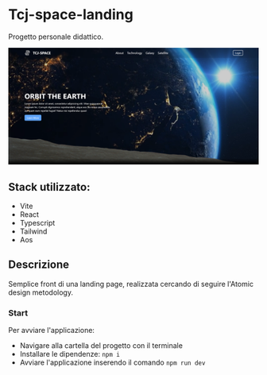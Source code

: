 # Tcj-space-landing

Progetto personale didattico.

![Preview](https://github.com/LorenzoLoPresti/images/blob/main/tcj-space/image1.png)

## Stack utilizzato:

- Vite
- React
- Typescript
- Tailwind
- Aos

## Descrizione

Semplice front di una landing page, realizzata cercando di seguire l'Atomic design metodology.

### Start

Per avviare l'applicazione:

- Navigare alla cartella del progetto con il terminale
- Installare le dipendenze: `npm i`
- Avviare l'applicazione inserendo il comando `npm run dev`

